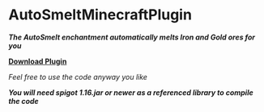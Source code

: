 # AutoSmeltMinecraftPlugin

***The AutoSmelt enchantment automatically melts Iron and Gold ores for you***


**[Download Plugin](https://github.com/Vaytorr/AutoSmeltMinecraftPlugin/blob/master/Plugin_Jar/AutoSmelt.jar?raw=true)**

*Feel free to use the code anyway you like*

***You will need spigot 1.16.jar or newer as a referenced library to compile the code***
